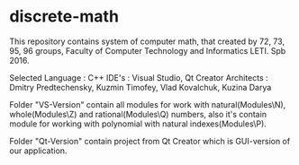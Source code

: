 # discrete-math

This repository contains system of computer math, 
that created by 72, 73, 95, 96 groups,
Faculty of Computer Technology and Informatics LETI. Spb 2016.

Selected Language : C++
IDE's : Visual Studio, Qt Creator
Architects : Dmitry Predtechensky, Kuzmin Timofey, 
              Vlad Kovalchuk, Kuzina Darya

Folder "VS-Version" contain all modules for work with natural(Modules\N),
whole(Modules\Z) and rational(Modules\Q) numbers, also it's contain module for
working with polynomial with natural indexes(Modules\P).

Folder "Qt-Version" contain project from Qt Creator which is GUI-version
of our application.
